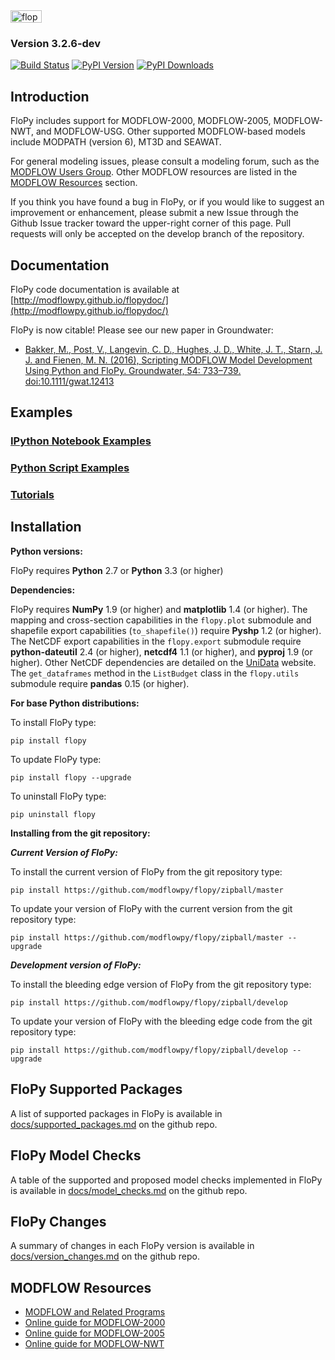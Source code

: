 
<img src="https://raw.githubusercontent.com/modflowpy/flopy/master/examples/images/flopy3.png" alt="flopy3" style="width:50;height:20">

### Version 3.2.6-dev
[![Build Status](https://travis-ci.org/modflowpy/flopy.svg?branch=develop)](https://travis-ci.org/modflowpy/flopy)
[![PyPI Version](https://img.shields.io/pypi/v/flopy.png)](https://pypi.python.org/pypi/flopy)
[![PyPI Downloads](https://img.shields.io/pypi/dm/flopy.png)](https://pypi.python.org/pypi/flopy)


Introduction
-----------------------------------------------

FloPy includes support for MODFLOW-2000, MODFLOW-2005, MODFLOW-NWT, and MODFLOW-USG. Other supported MODFLOW-based models include MODPATH (version 6), MT3D and SEAWAT.

For general modeling issues, please consult a modeling forum, such as the [MODFLOW Users  Group](https://groups.google.com/forum/#!forum/modflow).  Other MODFLOW resources are listed in the [MODFLOW Resources](https://github.com/modflowpy/flopy#modflow-resources) section.

If you think you have found a bug in FloPy, or if you would like to suggest an improvement or enhancement, please submit a new Issue through the Github Issue tracker toward the upper-right corner of this page. Pull requests will only be accepted on the develop branch of the repository.


Documentation
-----------------------------------------------

FloPy code documentation is available at [http://modflowpy.github.io/flopydoc/](http://modflowpy.github.io/flopydoc/)

FloPy is now citable!  Please see our new paper in Groundwater:
* [Bakker, M., Post, V., Langevin, C. D., Hughes, J. D., White, J. T., Starn, J. J. and Fienen, M. N. (2016), Scripting MODFLOW Model Development Using Python and FloPy. Groundwater, 54: 733–739. doi:10.1111/gwat.12413](http://onlinelibrary.wiley.com/doi/10.1111/gwat.12413/full)

Examples
-----------------------------------------------

### [IPython Notebook Examples](docs/notebook_examples.md)

### [Python Script Examples](docs/script_examples.md)

### [Tutorials](http://modflowpy.github.io/flopydoc/tutorials.html)


Installation
-----------------------------------------------

**Python versions:**

FloPy requires **Python** 2.7 or **Python** 3.3 (or higher)


**Dependencies:**

FloPy requires **NumPy** 1.9 (or higher) and **matplotlib** 1.4 (or higher). The mapping and cross-section capabilities in the `flopy.plot` submodule and shapefile export capabilities (`to_shapefile()`) require **Pyshp** 1.2 (or higher). The NetCDF export capabilities in the `flopy.export` submodule require **python-dateutil** 2.4 (or higher), **netcdf4** 1.1 (or higher), and **pyproj** 1.9 (or higher). Other NetCDF dependencies are detailed on the [UniData](http://unidata.github.io/netcdf4-python/) website. The `get_dataframes` method in the `ListBudget` class in the `flopy.utils` submodule require **pandas** 0.15 (or higher).


**For base Python distributions:**

To install FloPy type:

    pip install flopy

To update FloPy type:

    pip install flopy --upgrade

To uninstall FloPy type:

    pip uninstall flopy

**Installing from the git repository:**

***Current Version of FloPy:***

To install the current version of FloPy from the git repository type:

    pip install https://github.com/modflowpy/flopy/zipball/master
    
To update your version of FloPy with the current version from the git repository type:

    pip install https://github.com/modflowpy/flopy/zipball/master --upgrade

***Development version of FloPy:***

To install the bleeding edge version of FloPy from the git repository type:

    pip install https://github.com/modflowpy/flopy/zipball/develop
    
To update your version of FloPy with the bleeding edge code from the git repository type:

    pip install https://github.com/modflowpy/flopy/zipball/develop --upgrade


FloPy Supported Packages
-----------------------------------------------

A list of supported packages in FloPy is available in [docs/supported_packages.md](docs/supported_packages.md) on the github repo.


FloPy Model Checks
-----------------------------------------------

A table of the supported and proposed model checks implemented in  FloPy is available in [docs/model_checks.md](docs/model_checks.md) on the github repo.


FloPy Changes
-----------------------------------------------

A summary of changes in each FloPy version is available in [docs/version_changes.md](docs/version_changes.md) on the github repo.


MODFLOW Resources
-----------------------------------------------

+ [MODFLOW and Related Programs](http://water.usgs.gov/ogw/modflow/)
+ [Online guide for MODFLOW-2000](http://water.usgs.gov/nrp/gwsoftware/modflow2000/Guide/index.html)
+ [Online guide for MODFLOW-2005](http://water.usgs.gov/ogw/modflow/MODFLOW-2005-Guide/)
+ [Online guide for MODFLOW-NWT](http://water.usgs.gov/ogw/modflow-nwt/MODFLOW-NWT-Guide/)
